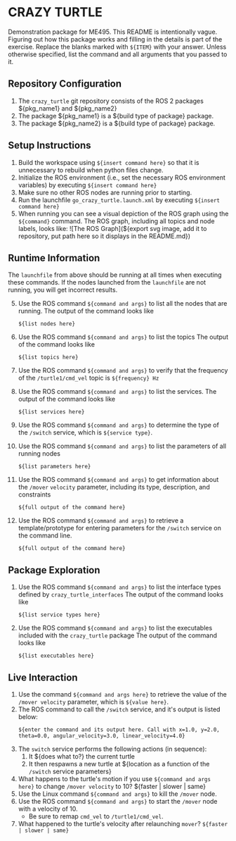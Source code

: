 # CRAZY TURTLE
Demonstration package for ME495.
This README is intentionally vague.
Figuring out how this package works and filling in the details is part of the
exercise. Replace the blanks marked with `${ITEM}` with your answer.
Unless otherwise specified, list the command and all arguments that you passed to it.

## Repository Configuration
1. The `crazy_turtle` git repository consists of the ROS 2 packages ${pkg_name1} and ${pkg_name2}
2. The package ${pkg_name1} is a ${build type of package} package.
2. The package ${pkg_name2} is a ${build type of package} package.


## Setup Instructions
1. Build the workspace using `${insert command here}` so that it is unnecessary to rebuild when python files change.
2. Initialize the ROS environment (i.e., set the necessary ROS environment variables) by executing `${insert command here}`
3. Make sure no other ROS nodes are running prior to starting.
3. Run the launchfile `go_crazy_turtle.launch.xml` by executing `${insert command here}`
4. When running you can see a visual depiction of the ROS graph using the `${command}` command.
   The ROS graph, including all topics and node labels, looks like:
   ![The ROS Graph](${export svg image, add it to repository, put path here so it displays in the README.md})

## Runtime Information
The `launchfile` from above should be running at all times when executing these commands.
If the nodes launched from the `launchfile` are not running, you will get incorrect results.

5. Use the ROS command `${command and args}` to list all the nodes that are running.
   The output of the command looks like
   ```
   ${list nodes here}
   ```
6. Use the ROS command `${command and args}` to list the topics
   The output of the command looks like
   ```
   ${list topics here}
   ```

7. Use the ROS command `${command and args}` to verify that the frequency of
   the `/turtle1/cmd_vel` topic is `${frequency} Hz`

8. Use the ROS command `${command and args}` to list the services.
   The output of the command looks like
   ```
   ${list services here}
   ```

9. Use the ROS command `${command and args}` to determine the type of the `/switch` service, which is `${service type}`.

10. Use the ROS command `${command and args}` to list the parameters of all running nodes
    ```
    ${list parameters here}
    ```

11. Use the ROS command `${command and args}` to get information about the `/mover` `velocity` parameter, including its type, description, and constraints
    ```
    ${full output of the command here}
    ```

12. Use the ROS command `${command and args}` to retrieve a template/prototype for entering parameters for the `/switch` service on the command line.
    ```
    ${full output of the command here}
    ```

## Package Exploration
1. Use the ROS command `${command and args}` to list the interface types defined by `crazy_turtle_interfaces`
   The output of the command looks like
   ```
   ${list service types here}
   ```
2. Use the ROS command `${command and args}` to list the executables included with the `crazy_turtle` package
   The output of the command looks like
   ```
   ${list executables here}
   ```

## Live Interaction
1. Use the command `${command and args here}` to retrieve the value of the `/mover velocity` parameter, which is `${value here}`.
2. The ROS command to call the `/switch` service, and it's output is listed below:
    ```
    ${enter the command and its output here. Call with x=1.0, y=2.0, theta=0.0, angular_velocity=3.0, linear_velocity=4.0}
    ```
3. The `switch` service performs the following actions (in sequence):
    1. It ${does what to?} the current turtle
    2. It then respawns a new turtle at ${location as a function of the `/switch` service parameters}
4. What happens to the turtle's motion if you use `${command and args here}` to change `/mover velocity` to 10? ${faster | slower | same}
5. Use the Linux command `${command and args}` to kill the `/mover` node.
6. Use the ROS command `${command and args}` to start the `/mover` node with a velocity of 10. 
    - Be sure to remap `cmd_vel` to `/turtle1/cmd_vel`.
7. What happened to the turtle's velocity after relaunching `mover`? `${faster | slower | same}`
